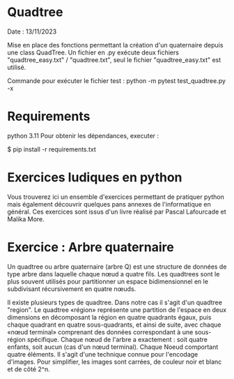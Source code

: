 # Quadtree
Date : 13/11/2023

Mise en place des fonctions permettant la création d'un quaternaire depuis une class QuadTree.
Un fichier en .py exécute deux fichiers "quadtree_easy.txt" / "quadtree.txt", seul le fichier "quadtree_easy.txt" est utilisé.

Commande pour exécuter le fichier test : python -m pytest test_quadtree.py -x

# Requirements

python 3.11
Pour obtenir les dépendances, executer :

$ pip install -r requirements.txt

# Exercices ludiques en python

Vous trouverez ici un ensemble d'exercices permettant de pratiquer python mais également découvrir quelques pans annexes de l'informatique en général. Ces exercices sont issus d'un livre réalisé par Pascal Lafourcade et Malika More.

# Exercice : Arbre quaternaire

Un quadtree ou arbre quaternaire (arbre Q) est une structure de données de type arbre dans laquelle chaque nœud a quatre fils. Les quadtrees sont le plus souvent utilisés pour partitionner un espace bidimensionnel en le subdivisant récursivement en quatre nœuds.


Il existe plusieurs types de quadtree. Dans notre cas il s'agit d'un quadtree "region". Le quadtree «région» représente une partition de l'espace en deux dimensions en décomposant la région en quatre quadrants égaux, puis chaque quadrant en quatre sous-quadrants, et ainsi de suite, avec chaque «nœud terminal» comprenant des données correspondant à une sous-région spécifique. Chaque nœud de l'arbre a exactement : soit quatre enfants, soit aucun (cas d'un nœud terminal). Chaque Noeud comportant quatre éléments. Il s'agit d'une technique connue pour l'encodage d'images. Pour simplifier, les images sont carrées, de couleur noir et blanc et de côté 2^n.
